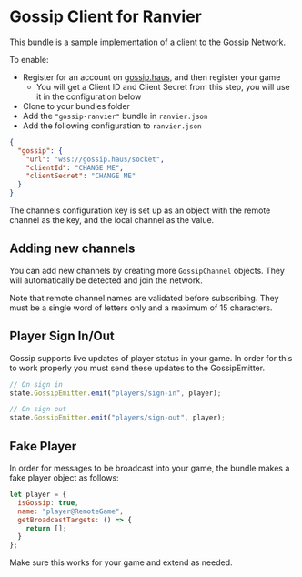 # Gossip Client for Ranvier

This bundle is a sample implementation of a client to the [Gossip Network][gossip].

To enable:

- Register for an account on [gossip.haus][gossip], and then register your game
  - You will get a Client ID and Client Secret from this step, you will use it in the configuration below
- Clone to your bundles folder
- Add the `"gossip-ranvier"` bundle in `ranvier.json`
- Add the following configuration to `ranvier.json`

```json
{
  "gossip": {
    "url": "wss://gossip.haus/socket",
    "clientId": "CHANGE ME",
    "clientSecret": "CHANGE ME"
  }
}
```

The channels configuration key is set up as an object with the remote channel as the key, and the local channel as the value.

## Adding new channels

You can add new channels by creating more `GossipChannel` objects. They will automatically be detected and join the network.

Note that remote channel names are validated before subscribing. They must be a single word of letters only and a maximum of 15 characters.

## Player Sign In/Out

Gossip supports live updates of player status in your game. In order for this to work properly you must send these updates to the GossipEmitter.

```javascript
// On sign in
state.GossipEmitter.emit("players/sign-in", player);

// On sign out
state.GossipEmitter.emit("players/sign-out", player);
```

## Fake Player

In order for messages to be broadcast into your game, the bundle makes a fake player object as follows:

```javascript
let player = {
  isGossip: true,
  name: "player@RemoteGame",
  getBroadcastTargets: () => {
    return [];
  }
};
```

Make sure this works for your game and extend as needed.

[gossip]: https://gossip.haus/
